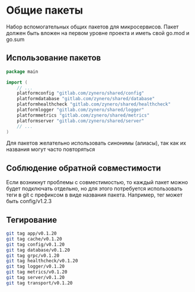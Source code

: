 # Общие пакеты
Набор вспомогательных общих пакетов для микросервисов.
Пакет должен быть вложен на первом уровне проекта и иметь свой go.mod и go.sum

## Использование пакетов
````go
package main

import (
	// ...
    platformconfig "gitlab.com/zynero/shared/config"
    platformdatabase "gitlab.com/zynero/shared/database"
    platformhealthcheck "gitlab.com/zynero/shared/healthcheck"
    platformlogger "gitlab.com/zynero/shared/logger"
    platformmetrics "gitlab.com/zynero/shared/metrics"
    platformserver "gitlab.com/zynero/shared/server"
	// ...
)
````

Для пакетов желательно использовать синонимы (алиасы), так как их названия могут часто повторяться

## Соблюдение обратной совместимости
Если возникнут проблемы с совместимостью, то каждый пакет можно будет подключать отдельно, но для этого потребуется использовать теги в git с префиксом в виде названия пакета.
Например, тег может быть config/v1.2.3

## Тегирование
````bash
git tag app/v0.1.20
git tag cache/v0.1.20
git tag config/v0.1.20
git tag database/v0.1.20
git tag grpc/v0.1.20
git tag healthcheck/v0.1.20
git tag logger/v0.1.20
git tag metrics/v0.1.20
git tag server/v0.1.20
git tag transport/v0.1.20
````